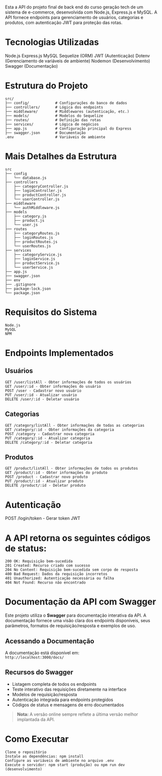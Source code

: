 Esta a API do projeto final de back end do curso geração tech de um sistema de e-commerce, desenvolvida com Node.js, Express.js e MySQL. 
A API fornece endpoints para gerenciamento de usuários, categorias e produtos, com autenticação JWT para proteção das rotas.

# Tecnologias Utilizadas

Node.js
Express.js
MySQL
Sequelize (ORM)
JWT (Autenticação)
Dotenv (Gerenciamento de variáveis de ambiente)
Nodemon (Desenvolvimento)
Swagger (Documentação)


# Estrutura do Projeto
```
src/
├── config/            # Configurações do banco de dados
├── controllers/       # Lógica dos endpoints
├── middleware/        # Middlewares (autenticação, etc.)
├── models/            # Modelos do Sequelize
├── routes/            # Definição das rotas
├── services/          # Lógica de negócios
├── app.js             # Configuração principal do Express
├── swagger.json       # Documentação
.env                   # Variáveis de ambiente

```

# Mais Detalhes da Estrutura
```
src
├── config
│   └── database.js
├── controllers
│   ├── categoryController.js
│   ├── loginController.js
│   ├── productController.js
│   └── userController.js
├── middleware
│   └── authMiddleware.js
├── models
│   ├── category.js
│   ├── product.js
│   └── user.js
├── routes
│   ├── categoryRoutes.js
│   ├── loginRoutes.js
│   ├── productRoutes.js
│   └── userRoutes.js
├── services
│   ├── categoryService.js
│   ├── loginService.js
│   ├── productService.js
│   └── userService.js
├── app.js
├── swagger.json
├── env
├── .gitignore
├── package-lock.json
└── package.json

```

# Requisitos do Sistema
```
Node.js
MySQL 
NPM
```

# Endpoints Implementados

## Usuários
```
GET /user/listAll - Obter informações de todos os usuários
GET /user/:id - Obter informações do usuário
POST /user - Cadastrar novo usuário
PUT /user/:id - Atualizar usuário
DELETE /user/:id - Deletar usuário
```

## Categorias
```
GET /category/listAll - Obter informações de todas as categorias
GET /category/:id - Obter informações da categoria
POST /category - Cadastrar nova categoria
PUT /category/:id - Atualizar categoria
DELETE /category/:id - Deletar categoria
```

## Produtos
```
GET /product/listAll - Obter informações de todos os produtos
GET /product/:id - Obter informações do produto
POST /product - Cadastrar novo produto
PUT /product/:id - Atualizar produto
DELETE /product/:id - Deletar produto
```

# Autenticação
POST /login/token - Gerar token JWT


# A API retorna os seguintes códigos de status:
```
200 OK: Requisição bem-sucedida
201 Created: Recurso criado com sucesso
204 No Content: Requisição bem-sucedida sem corpo de resposta
400 Bad Request: Dados da requisição incorretos
401 Unauthorized: Autenticação necessária ou falha
404 Not Found: Recurso não encontrado
```

# Documentação da API com Swagger


Este projeto utiliza o **Swagger** para documentação interativa da API. 
A documentação fornece uma visão clara dos endpoints disponíveis, seus parâmetros, formatos de requisição/resposta e exemplos de uso.

## Acessando a Documentação

A documentação está disponível em:  
`http://localhost:3000/docs/` 

## Recursos do Swagger

- Listagem completa de todos os endpoints
- Teste interativo das requisições diretamente na interface
- Modelos de requisição/resposta
- Autenticação integrada para endpoints protegidos
- Códigos de status e mensagens de erro documentados

> **Nota:** A versão online sempre reflete a última versão melhor implantada da API.


# Como Executar
```
Clone o repositório
Instale as dependências: npm install
Configure as variáveis de ambiente no arquivo .env
Execute o servidor: npm start (produção) ou npm run dev (desenvolvimento)
```

